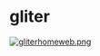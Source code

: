 # gliter
[![gliterhomeweb.png](https://i.postimg.cc/90b8fvSC/gliterhomeweb.png)](https://postimg.cc/WqD6WfTH)
